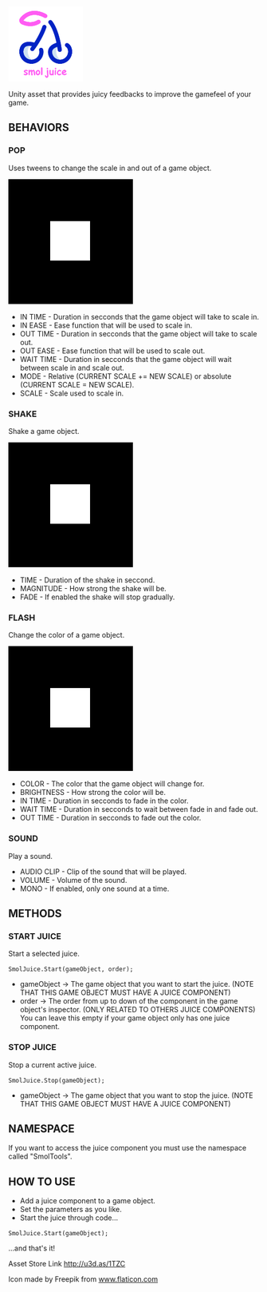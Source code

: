 ![](LogoGit.png)

Unity asset that provides juicy feedbacks to improve the gamefeel of your game.

## BEHAVIORS

### POP

Uses tweens to change the scale in and out of a game object.

![](POP.gif)

* IN TIME - Duration in secconds that the game object will take to scale in.
* IN EASE - Ease function that will be used to scale in.
* OUT TIME - Duration in secconds that the game object will take to scale out.
* OUT EASE - Ease function that will be used to scale out.
* WAIT TIME - Duration in secconds that the game object will wait between scale in and scale out.
* MODE - Relative (CURRENT SCALE += NEW SCALE) or absolute (CURRENT SCALE = NEW SCALE). 
* SCALE - Scale used to scale in.

### SHAKE

Shake a game object.

![](SHAKE.gif)

* TIME - Duration of the shake in seccond.
* MAGNITUDE - How strong the shake will be.
* FADE - If enabled the shake will stop gradually.

### FLASH

Change the color of a game object.

![](FLASH.gif)

* COLOR - The color that the game object will change for.
* BRIGHTNESS - How strong the color will be.
* IN TIME - Duration in secconds to fade in the color.
* WAIT TIME - Duration in secconds to wait between fade in and fade out.
* OUT TIME - Duration in secconds to fade out the color.

### SOUND 

Play a sound.

* AUDIO CLIP - Clip of the sound that will be played.
* VOLUME - Volume of the sound.
* MONO - If enabled, only one sound at a time.

## METHODS

### START JUICE

Start a selected juice.

```
SmolJuice.Start(gameObject, order);
```

* gameObject -> The game object that you want to start the juice. (NOTE THAT THIS GAME OBJECT MUST HAVE A JUICE COMPONENT)
* order -> The order from up to down of the component in the game object's inspector. (ONLY RELATED TO OTHERS JUICE COMPONENTS) You can leave this empty if your game object only has one juice component.

### STOP JUICE

Stop a current active juice.

```
SmolJuice.Stop(gameObject);
```

* gameObject -> The game object that you want to stop the juice. (NOTE THAT THIS GAME OBJECT MUST HAVE A JUICE COMPONENT)

## NAMESPACE

If you want to access the juice component you must use the namespace called "SmolTools".

## HOW TO USE

* Add a juice component to a game object.
* Set the parameters as you like.
* Start the juice through code...
```
SmolJuice.Start(gameObject);
```
...and that's it!

Asset Store Link http://u3d.as/1TZC

Icon made by Freepik from www.flaticon.com
